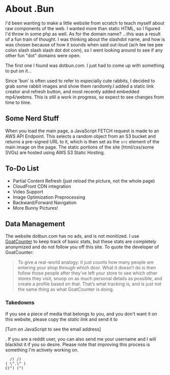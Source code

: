 About .Bun
==========

I'd been wanting to make a little website from scratch to teach myself
about raw components of the web. I wanted more than static HTML, so I
figured I'd throw in some php as well. As for the domain name? ...this
was a result of a fun train of thought. I was thinking about the
slashdot name, and how is was chosen because of how it sounds when said
out-loud (ach tee tee pee colon slash slash slash dot dot com), so I
went looking around to see if any other fun "dot" domains were open.

The first one I found was dotbun.com. I just had to come up with
something to put on it...

Since 'bun' is often used to refer to especially cute rabbits, I decided
to grab some rabbit images and show them randomly.I added a static link
creator and refresh button, and most recently added embedded mp4/webms.
This is still a work in progress, so expect to see changes from time to
time.

Some Nerd Stuff
---------------

When you load the main page, a JavaScript FETCH request is made to an AWS API Endpoint. This selects a random object from an S3 bucket and returns a pre-signed URL to it, which is then set as the `src` element of the main image on the page.
The static portions of the site (html/css/some SVGs) are hosted using AWS S3 Static Hosting.

To-Do List
----------

-   Partial Content Refresh (just reload the picture, not the whole page)
-   CloudFront CDN integration
-   Video Support
-   Image Optimization Preprocessing
-   Backward/Forward Navigation
-   More Bunny Pictures!

Data Management
---------------

The website dotbun.com has no ads, and is not monitized. I use
[GoatCounter](https://dotbun.goatcounter.com) to keep track of basic
stats, but these stats are completely anonymized and do not follow you
off this site. To quote the developer of GoatCounter:

> To give a real-world analogy: it just counts how many people are
> entering your shop through which door. What it doesn’t do is then
> follow those people after they’ve left your store to see which other
> stores they visit, snoop on as much personal details as possible, and
> create a profile based on that. That’s what tracking is, and is just
> not the same thing as what GoatCounter is doing.

### Takedowns

If you see a piece of media that belongs to you, and you don't want it
on this website, please copy the *static link* and send it to

\[Turn on JavaScript to see the email address\]

. If you are a reddit user, you can also send me your username and I
will blacklist it if you so desire. Please note that improving this
process is something I'm actively working on.

```
  /) /) 
( \^.\^ ) 
C(") (")
```
